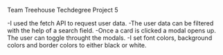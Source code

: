 Team Treehouse Techdegree Project 5

-I used the fetch API to request user data.
-The user data can be filtered with the help of a search field.
-Once a card is clicked a modal opens up. The user can toggle throught the modals.
-I set font colors, background colors and border colors to either black or white.